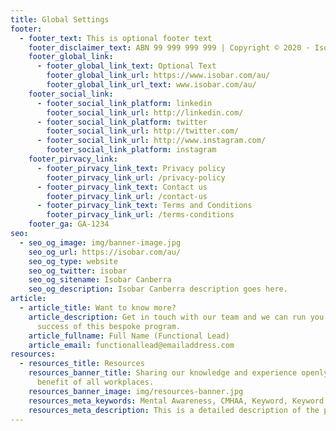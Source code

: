 ```yaml
---
title: Global Settings
footer:
  - footer_text: This is optional footer text
    footer_disclaimer_text: ABN 99 999 999 999 | Copyright © 2020 · Isobar Canberra
    footer_global_link:
      - footer_global_link_text: Optional Text
        footer_global_link_url: https://www.isobar.com/au/
        footer_global_link_url_text: www.isobar.com/au/
    footer_social_link:
      - footer_social_link_platform: linkedin
        footer_social_link_url: http://linkedin.com/
      - footer_social_link_platform: twitter
        footer_social_link_url: http://twitter.com/
      - footer_social_link_url: http://www.instagram.com/
        footer_social_link_platform: instagram
    footer_pirvacy_link:
      - footer_pirvacy_link_text: Privacy policy
        footer_pirvacy_link_url: /privacy-policy
      - footer_pirvacy_link_text: Contact us
        footer_pirvacy_link_url: /contact-us
      - footer_pirvacy_link_text: Terms and Conditions
        footer_pirvacy_link_url: /terms-conditions
    footer_ga: GA-1234
seo:
  - seo_og_image: img/banner-image.jpg
    seo_og_url: https://isobar.com/au/
    seo_og_type: website
    seo_og_twitter: isobar
    seo_og_sitename: Isobar Canberra
    seo_og_description: Isobar Canberra description goes here.
article:
  - article_title: Want to know more?
    article_description: Get in touch with our team and we can run you through the
      success of this bespoke program.
    article_fullname: Full Name (Functional Lead)
    article_email: functionallead@emailaddress.com
resources:
  - resources_title: Resources
    resources_banner_title: Sharing our knowledge and experience openly for the
      benefit of all workplaces.
    resources_banner_image: img/resources-banner.jpg
    resources_meta_keywords: Mental Awareness, CMHAA, Keyword, Keyword.
    resources_meta_description: This is a detailed description of the page.
---
```

